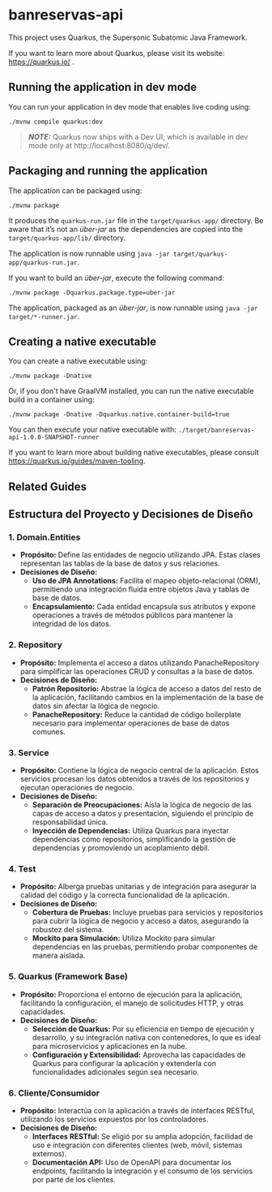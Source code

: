 # banreservas-api

This project uses Quarkus, the Supersonic Subatomic Java Framework.

If you want to learn more about Quarkus, please visit its website: https://quarkus.io/ .

## Running the application in dev mode

You can run your application in dev mode that enables live coding using:
```shell script
./mvnw compile quarkus:dev
```

> **_NOTE:_**  Quarkus now ships with a Dev UI, which is available in dev mode only at http://localhost:8080/q/dev/.

## Packaging and running the application

The application can be packaged using:
```shell script
./mvnw package
```
It produces the `quarkus-run.jar` file in the `target/quarkus-app/` directory.
Be aware that it’s not an _über-jar_ as the dependencies are copied into the `target/quarkus-app/lib/` directory.

The application is now runnable using `java -jar target/quarkus-app/quarkus-run.jar`.

If you want to build an _über-jar_, execute the following command:
```shell script
./mvnw package -Dquarkus.package.type=uber-jar
```

The application, packaged as an _über-jar_, is now runnable using `java -jar target/*-runner.jar`.

## Creating a native executable

You can create a native executable using: 
```shell script
./mvnw package -Dnative
```

Or, if you don't have GraalVM installed, you can run the native executable build in a container using: 
```shell script
./mvnw package -Dnative -Dquarkus.native.container-build=true
```

You can then execute your native executable with: `./target/banreservas-api-1.0.0-SNAPSHOT-runner`

If you want to learn more about building native executables, please consult https://quarkus.io/guides/maven-tooling.

## Related Guides

## Estructura del Proyecto y Decisiones de Diseño

### 1. Domain.Entities
- **Propósito:** Define las entidades de negocio utilizando JPA. Estas clases representan las tablas de la base de datos y sus relaciones.
- **Decisiones de Diseño:**
  - **Uso de JPA Annotations:** Facilita el mapeo objeto-relacional (ORM), permitiendo una integración fluida entre objetos Java y tablas de base de datos.
  - **Encapsulamiento:** Cada entidad encapsula sus atributos y expone operaciones a través de métodos públicos para mantener la integridad de los datos.

### 2. Repository
- **Propósito:** Implementa el acceso a datos utilizando PanacheRepository para simplificar las operaciones CRUD y consultas a la base de datos.
- **Decisiones de Diseño:**
  - **Patrón Repositorio:** Abstrae la lógica de acceso a datos del resto de la aplicación, facilitando cambios en la implementación de la base de datos sin afectar la lógica de negocio.
  - **PanacheRepository:** Reduce la cantidad de código boilerplate necesario para implementar operaciones de base de datos comunes.

### 3. Service
- **Propósito:** Contiene la lógica de negocio central de la aplicación. Estos servicios procesan los datos obtenidos a través de los repositorios y ejecutan operaciones de negocio.
- **Decisiones de Diseño:**
  - **Separación de Preocupaciones:** Aísla la lógica de negocio de las capas de acceso a datos y presentación, siguiendo el principio de responsabilidad única.
  - **Inyección de Dependencias:** Utiliza Quarkus para inyectar dependencias como repositorios, simplificando la gestión de dependencias y promoviendo un acoplamiento débil.

### 4. Test
- **Propósito:** Alberga pruebas unitarias y de integración para asegurar la calidad del código y la correcta funcionalidad de la aplicación.
- **Decisiones de Diseño:**
  - **Cobertura de Pruebas:** Incluye pruebas para servicios y repositorios para cubrir la lógica de negocio y acceso a datos, asegurando la robustez del sistema.
  - **Mockito para Simulación:** Utiliza Mockito para simular dependencias en las pruebas, permitiendo probar componentes de manera aislada.

### 5. Quarkus (Framework Base)
- **Propósito:** Proporciona el entorno de ejecución para la aplicación, facilitando la configuración, el manejo de solicitudes HTTP, y otras capacidades.
- **Decisiones de Diseño:**
  - **Selección de Quarkus:** Por su eficiencia en tiempo de ejecución y desarrollo, y su integración nativa con contenedores, lo que es ideal para microservicios y aplicaciones en la nube.
  - **Configuración y Extensibilidad:** Aprovecha las capacidades de Quarkus para configurar la aplicación y extenderla con funcionalidades adicionales según sea necesario.

### 6. Cliente/Consumidor
- **Propósito:** Interactúa con la aplicación a través de interfaces RESTful, utilizando los servicios expuestos por los controladores.
- **Decisiones de Diseño:**
  - **Interfaces RESTful:** Se eligió por su amplia adopción, facilidad de uso e integración con diferentes clientes (web, móvil, sistemas externos).
  - **Documentación API:** Uso de OpenAPI para documentar los endpoints, facilitando la integración y el consumo de los servicios por parte de los clientes.

